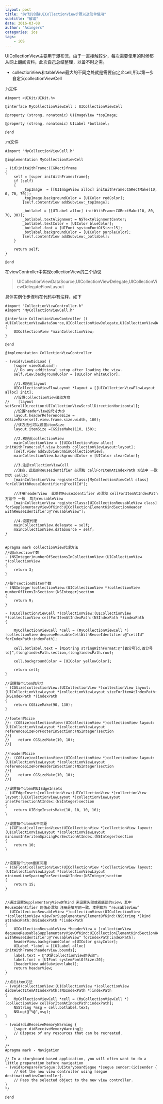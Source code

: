 ```yaml
---
layout: post
title: "纯代码创建UICollectionView步骤以及简单使用"
subtitle: "解读"
date: 2016-03-08
author: "Asingers"
categories: ios
tags:
    - iOS
---
```


UICollectionView主要用于瀑布流，由于一直接触较少，每次需要使用的时候都从网上翻阅资料，此次自己总结整理，以备不时之需。

- collectionView和tableView最大的不同之处就是需要自定义cell,所以第一步自定义collectionViewCell


.h文件

    #import <UIKit/UIKit.h>
    
    @interface MyCollectionViewCell : UICollectionViewCell
    
    @property (strong, nonatomic) UIImageView *topImage;
    
    @property (strong, nonatomic) UILabel *botlabel;
    
    @end


.m文件

    #import "MyCollectionViewCell.h"
    
    @implementation MyCollectionViewCell
    
    - (id)initWithFrame:(CGRect)frame
    {
        self = [super initWithFrame:frame];
        if (self)
        {
            _topImage  = [[UIImageView alloc] initWithFrame:CGRectMake(10, 0, 70, 70)];
            _topImage.backgroundColor = [UIColor redColor];
            [self.contentView addSubview:_topImage];
    
            _botlabel = [[UILabel alloc] initWithFrame:CGRectMake(10, 80, 70, 30)];
            _botlabel.textAlignment = NSTextAlignmentCenter;
            _botlabel.textColor = [UIColor blueColor];
            _botlabel.font = [UIFont systemFontOfSize:15];
            _botlabel.backgroundColor = [UIColor purpleColor];
            [self.contentView addSubview:_botlabel];
        }
    
        return self;
    }
    
    @end


在viewController中实现collectionView的三个协议

> 
> UICollectionViewDataSource,UICollectionViewDelegate,UICollectionViewDelegateFlowLayout
> 

具体实例化步骤均在代码中有注释，如下



    #import "CollectionViewController.h"
    #import "MyCollectionViewCell.h"
    
    @interface CollectionViewController ()<UICollectionViewDataSource,UICollectionViewDelegate,UICollectionViewDelegateFlowLayout>
    {
        UICollectionView *mainCollectionView;
    }
    
    @end
    
    @implementation CollectionViewController
    
    - (void)viewDidLoad {
        [super viewDidLoad];
        // Do any additional setup after loading the view.
        self.view.backgroundColor = [UIColor whiteColor];
    
        //1.初始化layout
        UICollectionViewFlowLayout *layout = [[UICollectionViewFlowLayout alloc] init];
        //设置collectionView滚动方向
    //    [layout setScrollDirection:UICollectionViewScrollDirectionHorizontal];
        //设置headerView的尺寸大小
        layout.headerReferenceSize = CGSizeMake(self.view.frame.size.width, 100);
        //该方法也可以设置itemSize
        layout.itemSize =CGSizeMake(110, 150);
    
        //2.初始化collectionView
        mainCollectionView = [[UICollectionView alloc] initWithFrame:self.view.bounds collectionViewLayout:layout];
        [self.view addSubview:mainCollectionView];
        mainCollectionView.backgroundColor = [UIColor clearColor];
    
        //3.注册collectionViewCell
        //注意，此处的ReuseIdentifier 必须和 cellForItemAtIndexPath 方法中 一致 均为 cellId
        [mainCollectionView registerClass:[MyCollectionViewCell class] forCellWithReuseIdentifier:@"cellId"];
    
        //注册headerView  此处的ReuseIdentifier 必须和 cellForItemAtIndexPath 方法中 一致  均为reusableView
        [mainCollectionView registerClass:[UICollectionReusableView class] forSupplementaryViewOfKind:UICollectionElementKindSectionHeader withReuseIdentifier:@"reusableView"];
    
        //4.设置代理
        mainCollectionView.delegate = self;
        mainCollectionView.dataSource = self;
    }
    
    
    #pragma mark collectionView代理方法
    //返回section个数
    - (NSInteger)numberOfSectionsInCollectionView:(UICollectionView *)collectionView
    {
        return 3;
    }
    
    //每个section的item个数
    - (NSInteger)collectionView:(UICollectionView *)collectionView numberOfItemsInSection:(NSInteger)section
    {
        return 9;
    }
    
    - (UICollectionViewCell *)collectionView:(UICollectionView *)collectionView cellForItemAtIndexPath:(NSIndexPath *)indexPath
    {
    
        MyCollectionViewCell *cell = (MyCollectionViewCell *)[collectionView dequeueReusableCellWithReuseIdentifier:@"cellId" forIndexPath:indexPath];
    
        cell.botlabel.text = [NSString stringWithFormat:@"{百分号ld,百分号ld}",(long)indexPath.section,(long)indexPath.row];
    
        cell.backgroundColor = [UIColor yellowColor];
    
        return cell;
    }
    
    //设置每个item的尺寸
    - (CGSize)collectionView:(UICollectionView *)collectionView layout:(UICollectionViewLayout *)collectionViewLayout sizeForItemAtIndexPath:(NSIndexPath *)indexPath
    {
        return CGSizeMake(90, 130);
    }
    
    //footer的size
    //- (CGSize)collectionView:(UICollectionView *)collectionView layout:(UICollectionViewLayout *)collectionViewLayout referenceSizeForFooterInSection:(NSInteger)section
    //{
    //    return CGSizeMake(10, 10);
    //}
    
    //header的size
    //- (CGSize)collectionView:(UICollectionView *)collectionView layout:(UICollectionViewLayout *)collectionViewLayout referenceSizeForHeaderInSection:(NSInteger)section
    //{
    //    return CGSizeMake(10, 10);
    //}
    
    //设置每个item的UIEdgeInsets
    - (UIEdgeInsets)collectionView:(UICollectionView *)collectionView layout:(UICollectionViewLayout *)collectionViewLayout insetForSectionAtIndex:(NSInteger)section
    {
        return UIEdgeInsetsMake(10, 10, 10, 10);
    }
    
    //设置每个item水平间距
    - (CGFloat)collectionView:(UICollectionView *)collectionView layout:(UICollectionViewLayout *)collectionViewLayout minimumInteritemSpacingForSectionAtIndex:(NSInteger)section
    {
        return 10;
    }
    
    
    //设置每个item垂直间距
    - (CGFloat)collectionView:(UICollectionView *)collectionView layout:(UICollectionViewLayout *)collectionViewLayout minimumLineSpacingForSectionAtIndex:(NSInteger)section
    {
        return 15;
    }
    
    
    //通过设置SupplementaryViewOfKind 来设置头部或者底部的view，其中 ReuseIdentifier 的值必须和 注册是填写的一致，本例都为 “reusableView”
    - (UICollectionReusableView *)collectionView:(UICollectionView *)collectionView viewForSupplementaryElementOfKind:(NSString *)kind atIndexPath:(NSIndexPath *)indexPath
    {
        UICollectionReusableView *headerView = [collectionView dequeueReusableSupplementaryViewOfKind:UICollectionElementKindSectionHeader withReuseIdentifier:@"reusableView" forIndexPath:indexPath];
        headerView.backgroundColor =[UIColor grayColor];
        UILabel *label = [[UILabel alloc] initWithFrame:headerView.bounds];
        label.text = @"这是collectionView的头部";
        label.font = [UIFont systemFontOfSize:20];
        [headerView addSubview:label];
        return headerView;
    }
    
    //点击item方法
    - (void)collectionView:(UICollectionView *)collectionView didSelectItemAtIndexPath:(NSIndexPath *)indexPath
    {
        MyCollectionViewCell *cell = (MyCollectionViewCell *)[collectionView cellForItemAtIndexPath:indexPath];
        NSString *msg = cell.botlabel.text;
        NSLog(@"%@",msg);
    }
    
    - (void)didReceiveMemoryWarning {
        [super didReceiveMemoryWarning];
        // Dispose of any resources that can be recreated.
    }
    
    /*
    #pragma mark - Navigation
    
    // In a storyboard-based application, you will often want to do a little preparation before navigation
    - (void)prepareForSegue:(UIStoryboardSegue *)segue sender:(id)sender {
        // Get the new view controller using [segue destinationViewController].
        // Pass the selected object to the new view controller.
    }
    */
    
    @end



